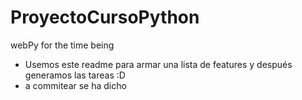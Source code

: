 ProyectoCursoPython
===================

webPy for the time being

* Usemos este readme para armar una lista de features y después generamos las tareas :D
* a commitear se ha dicho
